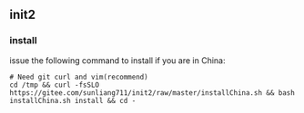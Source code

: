 ## init2

### install
issue the following command to install if you are in China:
```
# Need git curl and vim(recommend)
cd /tmp && curl -fsSLO https://gitee.com/sunliang711/init2/raw/master/installChina.sh && bash installChina.sh install && cd -
```
